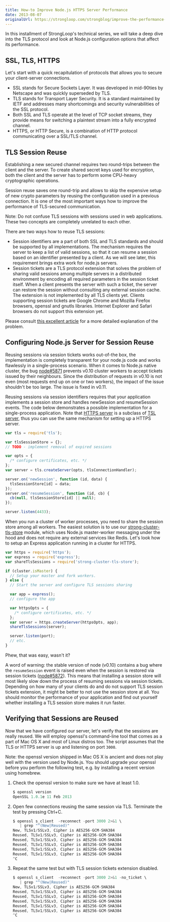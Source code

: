 ```yaml
---
title: How-to Improve Node.js HTTPS Server Performance
date: 2013-08-07
originalUrl: https://strongloop.com/strongblog/improve-the-performance-of-the-node-js-https-server/
---
```


In this installment of StrongLoop's technical series, we will take a deep dive
into the TLS protocol and look at Node.js configuration options that affect its
performance.

## SSL, TLS, HTTPS

Let's start with a quick recapitulation of protocols that allows you to secure
your client-server connections.

- SSL stands for Secure Sockets Layer. It was developed in mid-90ties by
  Netscape and was quickly superseded by TLS.
- TLS stands for Transport Layer Security. It is a standard maintained by IETF
  and addresses many shortcomings and security vulnerabilities of the SSL
  protocol.
- Both SSL and TLS operate at the level of TCP socket streams, they provide
  means for switching a plaintext stream into a fully encrypted channel.
- HTTPS, or HTTP Secure, is a combination of HTTP protocol communicating over a
  SSL/TLS channel.

## TLS Session Reuse

Establishing a new secured channel requires two round-trips between the client
and the server. To create shared secret keys used for encryption, both the
client and the server has to perform some CPU-heavy cryptographic operations.

Session reuse saves one round-trip and allows to skip the expensive setup of new
crypto parameters by reusing the configuration used in a previous connection. It
is one of the most important ways how to improve the performance of TLS-secured
communication.

Note: Do not confuse TLS sessions with sessions used in web applications. These
two concepts are completely unrelated to each other.

There are two ways how to reuse TLS sessions:

- Session identifiers are a part of both SSL and TLS standards and should be
  supported by all implementations. The mechanism requires the server to keep a
  list of valid sessions, so that it can resume a session based on an identifier
  presented by a client. As we will see later, this requirement brings extra
  work for node.js servers.
- Session tickets are a TLS protocol extension that solves the problem of
  sharing valid sessions among multiple servers in a distributed environment by
  encoding all required parameters in the session ticket itself. When a client
  presents the server with such a ticket, the server can restore the session
  without consulting any external session cache. The extension is not
  implemented by all TLS clients yet. Clients supporting session tickets are
  Google Chrome and Mozilla Firefox browsers, openssl and gnutls libraries.
  Internet Explorer and Safari browsers do not support this extension yet.

Please consult
[this excellent article](http://vincent.bernat.im/en/blog/2011-ssl-session-reuse-rfc5077.html)
for a more detailed explanation of the problem.

## Configuring Node.js Server for Session Reuse

Reusing sessions via session tickets works out-of-the box, the implementation is
completely transparent for your node.js code and works flawlessly in a
single-process scenario. When it comes to Node.js native cluster, the bug
[node#5871](https://github.com/joyent/node/issues/5871) prevents v0.10 cluster
workers to accept tickets issued by their neighbours. Since the distribution of
requests in v0.10 is not even (most requests end up on one or two workers), the
impact of the issue shouldn't be too large. The issue is fixed in v0.11.

Reusing sessions via session identifiers requires that your application
implements a session store and handles newSession and resumeSession events. The
code below demonstrates a possible implementation for a single-process
application. Note that [HTTPS server](http://nodejs.org/api/https.html) is a
subclass of [TSL server](http://nodejs.org/api/tls.html"), thus you can use the
same mechanism for setting up a HTTPS server.

```js
var tls = require('tls');

var tlsSessionStore = {};
// TODO - implement removal of expired sessions

var opts = {
  /* configure certificates, etc. */
};
var server = tls.createServer(opts, tlsConnectionHandler);

server.on('newSession', function (id, data) {
  tlsSessionStore[id] = data;
});
server.on('resumeSession', function (id, cb) {
  cb(null, tlsSessionStore[id] || null);
});

server.listen(4433);
```

When you run a cluster of worker processes, you need to share the session store
among all workers. The easiest solution is to use our
[strong-cluster-tls-store](https://npmjs.org/package/strong-cluster-tls-store">strong-cluster-tls-store)
module, which uses Node.js master-worker messaging under the hood and does not
require any external services like Redis. Let's look how to setup an Express
application running in a cluster for HTTPS.

```js
var https = require('https');
var express = require('express');
var shareTlsSessions = require('strong-cluster-tls-store');

if (cluster.isMaster) {
  // Setup your master and fork workers.
} else {
  // Start the server and configure TLS sessions sharing

  var app = express();
  // configure the app

  var httpsOpts = {
    /* configure certificates, etc. */
  };
  var server = https.createServer(httpsOpts, app);
  shareTlsSessions(server);

  server.listen(port);
  // etc.
}
```

Phew, that was easy, wasn't it?

A word of warning: the stable version of node (v0.10) contains a bug where the
`resumeSession` event is raised even when the session is restored via session
tickets ([node#5872](https://github.com/joyent/node/issues/5872)). This means
that installing a session store will most likely slow down the process of
resuming sessions via session tickets. Depending on how many of your clients do
and do not support TLS session tickets extension, it might be better to not use
the session store at all. You should monitor the performance of your application
and find out yourself whether installing a TLS session store makes it run
faster.

## Verifying that Sessions are Reused

Now that we have configured our server, let's verify that the sessions are
really reused. We will employ openssl's command-line tool that comes as a part
of Mac OS X and most of Linux distros too. The script assumes that the TLS or
HTTPS server is up and listening on port `3000`.

Note: the openssl version shipped in Mac OS X is ancient and does not play well
with the version used by Node.js. You should upgrade your openssl before you
perform the following test, e.g. by installing a recent version using homebrew.

1. Check the openssl version to make sure we have at least 1.0.

   ```js
   $ openssl version
   OpenSSL 1.0.1e 11 Feb 2013
   ```

2. Open few connections reusing the same session via TLS. Terminate the test by
   pressing Ctrl+C.

   ```js
   $ openssl s_client  -reconnect -port 3000 2>&1 \
      | grep "^(New|Reused)"
   New, TLSv1/SSLv3, Cipher is AES256-GCM-SHA384
   Reused, TLSv1/SSLv3, Cipher is AES256-GCM-SHA384
   Reused, TLSv1/SSLv3, Cipher is AES256-GCM-SHA384
   Reused, TLSv1/SSLv3, Cipher is AES256-GCM-SHA384
   Reused, TLSv1/SSLv3, Cipher is AES256-GCM-SHA384
   Reused, TLSv1/SSLv3, Cipher is AES256-GCM-SHA384
   ^C
   ```

3. Repeat the same test but with TLS session tickets extension disabled.

   ```js
   $ openssl s_client  -reconnect -port 3000 2>&1 -no_ticket \
      | grep "^(New|Reused)"
   New, TLSv1/SSLv3, Cipher is AES256-GCM-SHA384
   Reused, TLSv1/SSLv3, Cipher is AES256-GCM-SHA384
   Reused, TLSv1/SSLv3, Cipher is AES256-GCM-SHA384
   Reused, TLSv1/SSLv3, Cipher is AES256-GCM-SHA384
   Reused, TLSv1/SSLv3, Cipher is AES256-GCM-SHA384
   Reused, TLSv1/SSLv3, Cipher is AES256-GCM-SHA384
   ^C
   ```

